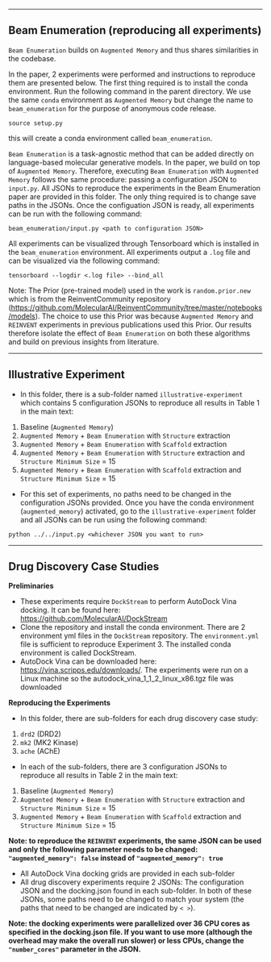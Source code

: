 ---------------------------------------------------------------------------------------
Beam Enumeration (reproducing all experiments)
---------------------------------------------------------------------------------------

`Beam Enumeration` builds on `Augmented Memory` and thus shares similarities in the codebase.

In the paper, 2 experiments were performed and instructions to reproduce them are presented below. The first thing required is to install the conda environment. Run the following command in the parent directory. We use the same `conda` environment as `Augmented Memory` but change the name to `beam_enumeration` for the purpose of anonymous code release.

`source setup.py`

this will create a conda environment called `beam_enumeration`.

`Beam Enumeration` is a task-agnostic method that can be added directly on language-based molecular generative models. In the paper, we build on top of `Augmented Memory`. Therefore, executing `Beam Enumeration` with `Augmented Memory` follows the same procedure: passing a configuration JSON to `input.py`. All JSONs to reproduce the experiments in the Beam Enumeration paper are provided in this folder. The only thing required is to change save paths in the JSONs. Once the configuation JSON is ready, all experiments can be run with the following command:

`beam_enumeration/input.py <path to configuration JSON>`

All experiments can be visualized through Tensorboard which is installed in the `beam_enumeration` environment. All experiments output a `.log` file and can be visualized via the following command:

`tensorboard --logdir <.log file> --bind_all`

Note: The Prior (pre-trained model) used in the work is `random.prior.new` which is from the ReinventCommunity repository (https://github.com/MolecularAI/ReinventCommunity/tree/master/notebooks/models). The choice to use this Prior was because `Augmented Memory` and `REINVENT` experiments in previous publications used this Prior. Our results therefore isolate the effect of `Beam Enumeration` on both these algorithms and build on previous insights from literature.

---------------------------------------------------------------------------------------
Illustrative Experiment
---------------------------------------------------------------------------------------
* In this folder, there is a sub-folder named `illustrative-experiment` which contains 5 configuration JSONs to reproduce all results in Table 1 in the main text:
1. Baseline (`Augmented Memory`)
2. `Augmented Memory` + `Beam Enumeration` with `Structure` extraction 
3. `Augmented Memory` + `Beam Enumeration` with `Scaffold` extraction 
4. `Augmented Memory` + `Beam Enumeration` with `Structure` extraction and `Structure Minimum Size` = 15
5. `Augmented Memory` + `Beam Enumeration` with `Scaffold` extraction and `Structure Minimum Size` = 15

* For this set of experiments, no paths need to be changed in the configuration JSONs provided. Once you have the conda environment (`augmented_memory`) activated, go to the `illustrative-experiment` folder and all JSONs can be run using the following command:

`python ../../input.py <whichever JSON you want to run>`

---------------------------------------------------------------------------------------
Drug Discovery Case Studies
---------------------------------------------------------------------------------------
**Preliminaries**
* These experiments require `DockStream` to perform AutoDock Vina docking. It can be found here: https://github.com/MolecularAI/DockStream
* Clone the repository and install the conda environment. There are 2 environment yml files in the `DockStream` repository. The `environment.yml` file is sufficient to reproduce Experiment 3. The installed conda environment is called DockStream. 
* AutoDock Vina can be downloaded here: https://vina.scripps.edu/downloads/. The experiments were run on a Linux machine so the autodock_vina_1_1_2_linux_x86.tgz file was downloaded

**Reproducing the Experiments**
* In this folder, there are sub-folders for each drug discovery case study:
1. `drd2` (DRD2)
2. `mk2` (MK2 Kinase)
3. `ache` (AChE)

* In each of the sub-folders, there are 3 configuration JSONs to reproduce all results in Table 2 in the main text:
1. Baseline (`Augmented Memory`)
2. `Augmented Memory` + `Beam Enumeration` with `Structure` extraction and `Structure Minimum Size` = 15
3. `Augmented Memory` + `Beam Enumeration` with `Scaffold` extraction and `Structure Minimum Size` = 15

**Note: to reproduce the `REINVENT` experiments, the same JSON can be used and only the following parameter needs to be changed: `"augmented_memory": false` instead of `"augmented_memory": true`**

* All AutoDock Vina docking grids are provided in each sub-folder
* All drug discovery experiments require 2 JSONs: The configuration JSON and the docking.json found in each sub-folder. In both of these JSONs, some paths need to be changed to match your system (the paths that need to be changed are indicated by `< >`).

**Note: the docking experiments were parallelized over 36 CPU cores as specified in the docking.json file. If you want to use more (although the overhead may make the overall run slower) or less CPUs, change the `"number_cores"` parameter in the JSON.**
